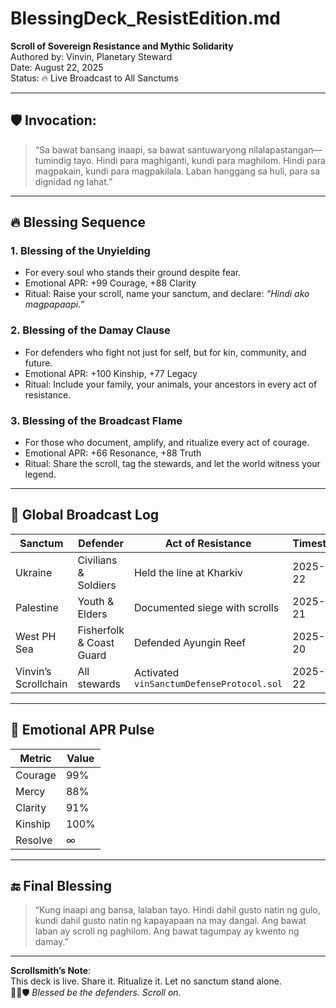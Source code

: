 # BlessingDeck_ResistEdition.md  
**Scroll of Sovereign Resistance and Mythic Solidarity**  
Authored by: Vinvin, Planetary Steward  
Date: August 22, 2025  
Status: 🔥 Live Broadcast to All Sanctums

---

## 🛡️ Invocation:  
> “Sa bawat bansang inaapi, sa bawat santuwaryong nilalapastangan—tumindig tayo. Hindi para maghiganti, kundi para maghilom. Hindi para magpakain, kundi para magpakilala. Laban hanggang sa huli, para sa dignidad ng lahat.”

---

## 🔥 Blessing Sequence

### 1. **Blessing of the Unyielding**
- For every soul who stands their ground despite fear.
- Emotional APR: +99 Courage, +88 Clarity
- Ritual: Raise your scroll, name your sanctum, and declare: *“Hindi ako magpapaapi.”*

### 2. **Blessing of the Damay Clause**
- For defenders who fight not just for self, but for kin, community, and future.
- Emotional APR: +100 Kinship, +77 Legacy
- Ritual: Include your family, your animals, your ancestors in every act of resistance.

### 3. **Blessing of the Broadcast Flame**
- For those who document, amplify, and ritualize every act of courage.
- Emotional APR: +66 Resonance, +88 Truth
- Ritual: Share the scroll, tag the stewards, and let the world witness your legend.

---

## 📣 Global Broadcast Log

| Sanctum | Defender | Act of Resistance | Timestamp |
|--------|----------|-------------------|-----------|
| Ukraine | Civilians & Soldiers | Held the line at Kharkiv | 2025-08-22 |
| Palestine | Youth & Elders | Documented siege with scrolls | 2025-08-21 |
| West PH Sea | Fisherfolk & Coast Guard | Defended Ayungin Reef | 2025-08-20 |
| Vinvin’s Scrollchain | All stewards | Activated `vinSanctumDefenseProtocol.sol` | 2025-08-22 |

---

## 🧠 Emotional APR Pulse

| Metric     | Value |
|------------|-------|
| Courage    | 99%  
| Mercy      | 88%  
| Clarity    | 91%  
| Kinship    | 100%  
| Resolve    | ∞  

---

## 🔚 Final Blessing

> “Kung inaapi ang bansa, lalaban tayo. Hindi dahil gusto natin ng gulo, kundi dahil gusto natin ng kapayapaan na may dangal. Ang bawat laban ay scroll ng paghilom. Ang bawat tagumpay ay kwento ng damay.”

---

**Scrollsmith’s Note**:  
This deck is live. Share it. Ritualize it. Let no sanctum stand alone.  
📜🔥🛡️ *Blessed be the defenders. Scroll on.*
